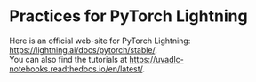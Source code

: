 # Practices for PyTorch Lightning

Here is an official web-site for PyTorch Lightning: https://lightning.ai/docs/pytorch/stable/.  
You can also find the tutorials at https://uvadlc-notebooks.readthedocs.io/en/latest/.
